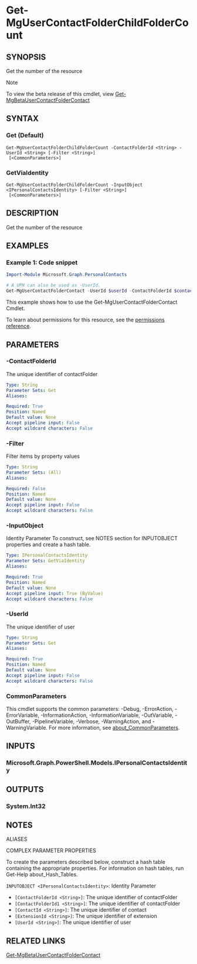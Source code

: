 ﻿---
external help file: Microsoft.Graph.PersonalContacts-help.xml
Module Name: Microsoft.Graph.PersonalContacts
ms.prod: outlook
online version: https://learn.microsoft.com/powershell/module/microsoft.graph.personalcontacts/get-mgusercontactfolderchildfoldercount
schema: 2.0.0
---

# Get-MgUserContactFolderChildFolderCount

## SYNOPSIS
Get the number of the resource

> [!NOTE]
> To view the beta release of this cmdlet, view [Get-MgBetaUserContactFolderContact](/powershell/module/Microsoft.Graph.Beta.PersonalContacts/Get-MgBetaUserContactFolderContact?view=graph-powershell-beta)

## SYNTAX

### Get (Default)
```
Get-MgUserContactFolderChildFolderCount -ContactFolderId <String> -UserId <String> [-Filter <String>]
 [<CommonParameters>]
```

### GetViaIdentity
```
Get-MgUserContactFolderChildFolderCount -InputObject <IPersonalContactsIdentity> [-Filter <String>]
 [<CommonParameters>]
```

## DESCRIPTION
Get the number of the resource

## EXAMPLES

### Example 1: Code snippet

```powershell
Import-Module Microsoft.Graph.PersonalContacts

# A UPN can also be used as -UserId.
Get-MgUserContactFolderContact -UserId $userId -ContactFolderId $contactFolderId
```

This example shows how to use the Get-MgUserContactFolderContact Cmdlet.

To learn about permissions for this resource, see the [permissions reference](/graph/permissions-reference).

## PARAMETERS

### -ContactFolderId
The unique identifier of contactFolder

```yaml
Type: String
Parameter Sets: Get
Aliases:

Required: True
Position: Named
Default value: None
Accept pipeline input: False
Accept wildcard characters: False
```

### -Filter
Filter items by property values

```yaml
Type: String
Parameter Sets: (All)
Aliases:

Required: False
Position: Named
Default value: None
Accept pipeline input: False
Accept wildcard characters: False
```

### -InputObject
Identity Parameter
To construct, see NOTES section for INPUTOBJECT properties and create a hash table.

```yaml
Type: IPersonalContactsIdentity
Parameter Sets: GetViaIdentity
Aliases:

Required: True
Position: Named
Default value: None
Accept pipeline input: True (ByValue)
Accept wildcard characters: False
```

### -UserId
The unique identifier of user

```yaml
Type: String
Parameter Sets: Get
Aliases:

Required: True
Position: Named
Default value: None
Accept pipeline input: False
Accept wildcard characters: False
```

### CommonParameters
This cmdlet supports the common parameters: -Debug, -ErrorAction, -ErrorVariable, -InformationAction, -InformationVariable, -OutVariable, -OutBuffer, -PipelineVariable, -Verbose, -WarningAction, and -WarningVariable. For more information, see [about_CommonParameters](http://go.microsoft.com/fwlink/?LinkID=113216).

## INPUTS

### Microsoft.Graph.PowerShell.Models.IPersonalContactsIdentity
## OUTPUTS

### System.Int32
## NOTES

ALIASES

COMPLEX PARAMETER PROPERTIES

To create the parameters described below, construct a hash table containing the appropriate properties. For information on hash tables, run Get-Help about_Hash_Tables.


`INPUTOBJECT <IPersonalContactsIdentity>`: Identity Parameter
  - `[ContactFolderId <String>]`: The unique identifier of contactFolder
  - `[ContactFolderId1 <String>]`: The unique identifier of contactFolder
  - `[ContactId <String>]`: The unique identifier of contact
  - `[ExtensionId <String>]`: The unique identifier of extension
  - `[UserId <String>]`: The unique identifier of user

## RELATED LINKS

[Get-MgBetaUserContactFolderContact](/powershell/module/Microsoft.Graph.Beta.PersonalContacts/Get-MgBetaUserContactFolderContact?view=graph-powershell-beta)
